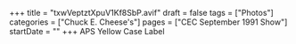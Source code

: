 +++
title = "txwVeptztXpuV1Kf8SbP.avif"
draft = false
tags = ["Photos"]
categories = ["Chuck E. Cheese's"]
pages = ["CEC September 1991 Show"]
startDate = ""
+++
APS Yellow Case Label

